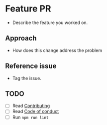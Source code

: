 # Feature PR

-   Describe the feature you worked on.

## Approach

-   How does this change address the problem

## Reference issue

-   Tag the issue.

## TODO

-   [ ] Read [Contributing](https://github.com/Levminer/authme/blob/main/.github/CONTRIBUTING.md)
-   [ ] Read [Code of conduct](https://github.com/Levminer/authme/blob/main/.github/CODE_OF_CONDUCT.md)
-   [ ] Run `npm run lint`

